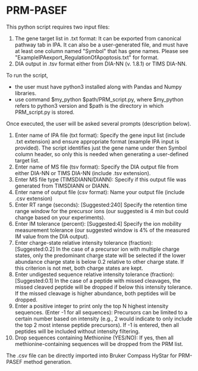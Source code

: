# PRM-PASEF

This python script requires two input files: 
1) The gene target list in .txt format: It can be exported from canonical pathway tab in IPA. It can also be a user-generated file, and must have at least one column named "Symbol" that has gene names. Please see "ExampleIPAexport_RegulationOfApoptosis.txt" for format.
2) DIA output in .tsv format either from DIA-NN (v. 1.8.1) or TIMS DIA-NN.

To run the script, 
- the user must have python3 installed along with Pandas and Numpy libraries.
- use command $my_python $path/PRM_script.py, where $my_python refers to python3 version and $path is the directory in which PRM_script.py is stored.

Once executed, the user will be asked several prompts (description below).
1) Enter name of IPA file (txt format):
Specify the gene input list (include .txt extension) and ensure appropriate format (example IPA input is provided).
The script identifies just the gene name under then Symbol column header, so only this is needed when generating a user-defined target list.
2) Enter name of MS file (tsv format):
Specify the DIA output file from either DIA-NN or TIMS DIA-NN (include .tsv extension).
3) Enter MS file type (TIMSDIANN/DIANN):
Specify if this output file was generated from TIMSDIANN or DIANN.
4) Enter name of output file (csv format):
Name your output file (include .csv extension)
5) Enter RT range (seconds): [Suggested:240]
Specify the retention time range window for the precursor ions (our suggested is 4 min but could change based on your experiments).
6) Enter IM tolerance (percent): [Suggested:4]
Specify the ion mobility measurement tolerance (our suggested window is 4% of the measured IM value from the DIA output).
7) Enter charge-state relative intensity tolerance (fraction): [Suggested:0.2]
In the case of a precursor ion with multiple charge states, only the predominant charge state will be selected if the lower 
abundance charge state is below 0.2 relative to other charge state. If this criterion is not met, both charge states are kept.
8) Enter undigested sequence relative intensity tolerance (fraction): [Suggested:0.1]
In the case of a peptide with missed cleavages, the missed cleaved peptide will be dropped if below this intensity tolerance. If
the missed cleavage is higher abundance, both peptides will be dropped.
9) Enter a positive integer to print only the top N highest intensity sequences. (Enter -1 for all sequences):
Precursors can be limited to a certain number based on intensity (e.g., 2 would indicate to only include the top 2 most intense 
peptide precursors). If -1 is entered, then all peptides will be included without intensity filtering.
10) Drop sequences containing Methionine (YES/NO):
If yes, then all methionine-containing sequences will be dropped from the PRM list.

The .csv file can be directly imported into Bruker Compass HyStar for PRM-PASEF method generation.

